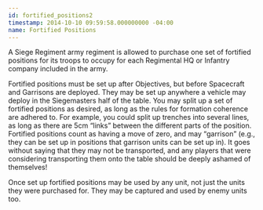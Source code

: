 ```yaml
---
id: fortified_positions2
timestamp: 2014-10-10 09:59:58.000000000 -04:00
name: Fortified Positions
---
```

<p>A Siege Regiment army regiment is allowed to purchase one set of fortified positions for its troops to occupy for each Regimental HQ or Infantry company included in the army.</p>

<p>Fortified positions must be set up after Objectives, but before Spacecraft and Garrisons are deployed. They may be set up anywhere a vehicle may deploy in the Siegemasters half of the table. You may split up a set of fortified positions as desired, as long as the rules for formation coherence are adhered to. For example, you could split up trenches into several lines, as long as there are 5cm <q>links</q> between the different parts of the position. Fortified positions count as having a move of zero, and may <q>garrison</q> (e.g., they can be set up in positions that garrison units can be set up in). It goes without saying that they may not be transported, and any players that were considering transporting them onto the table should be deeply ashamed of themselves!</p>

<p>Once set up fortified positions may be used by any unit, not just the units they were purchased for. They may be captured and used by enemy units too.</p>